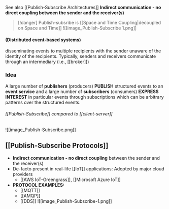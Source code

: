 See also [[Publish-Subscribe Architectures]]
**Indirect communication - no direct coupling between the sender and the receiver(s)**
> [!danger] Publish-subsribe is [[Space and Time Coupling|decoupled on Space and Time]]
![[image_Publish-Subscribe 1.png]]
#### (Distributed event-based systems)
disseminating events to multiple recipients with the sender unaware of the identity of the recipients. Typically, senders and receivers communicate through an intermediary (i.e., [[broker]])

### Idea
A large number of **publishers** (producers) **PUBLISH** structured events to an **event service** and a large number of **subscribers** (consumers) **EXPRESS INTEREST** in particular events through subscriptions which can be arbitrary patterns over the structured events.

###### [[Publish-Subscribe]] compared to [[client-server]]
![[image_Publish-Subscribe.png]]

## [[Publish-Subscribe Protocols]]
- **Indirect communication - no direct coupling** between the sender and the receiver(s)
- De-facto present in real-life [[IoT]] applications: Adopted by major cloud providers
	- [[AWS IoT-Greengrass]], [[Microsoft Azure IoT]]
- **PROTOCOL EXAMPLES:**
	- [[MQTT]]
	- [[AMQP]]
	- [[DDS]]
![[image_Publish-Subscribe-1.png]]